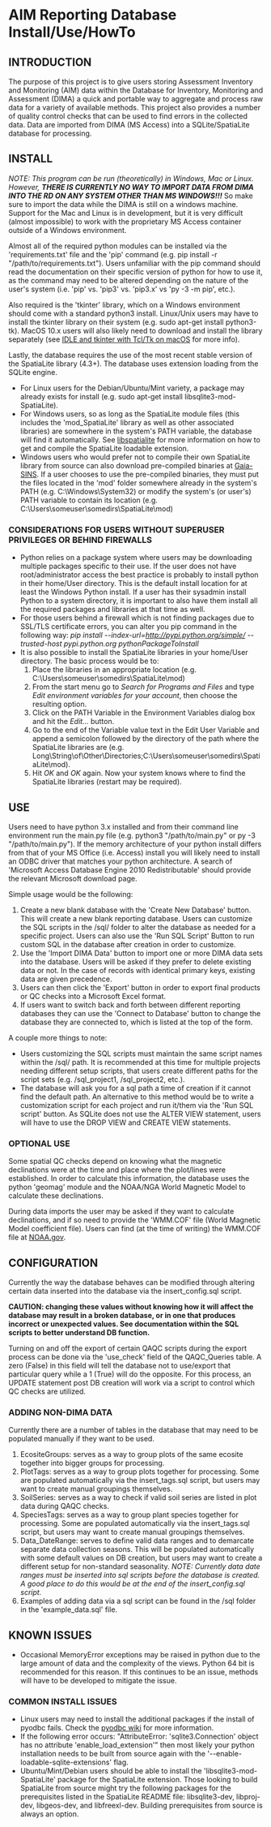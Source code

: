 # AIM Reporting Database Install/Use/HowTo
## INTRODUCTION
The purpose of this project is to give users storing Assessment Inventory and Monitoring (AIM) data within the Database for Inventory, Monitoring and Assessment (DIMA) a quick and portable way to aggregate and process raw data for a variety of available methods. This project also provides a number of quality control checks that can be used to find errors in the collected data. Data are imported from DIMA (MS Access) into a SQLite/SpatiaLite database for processing.

## INSTALL
_NOTE: This program can be run (theoretically) in Windows, Mac or Linux. However, **THERE IS CURRENTLY NO WAY TO IMPORT DATA FROM DIMA INTO THE RD ON ANY SYSTEM OTHER THAN MS WINDOWS!!!**_ So make sure to import the data while the DIMA is still on a windows machine.  Support for the Mac and Linux is in development, but it is very difficult (almost impossible) to work with the proprietary MS Access container outside of a Windows environment. 

Almost all of the required python modules can be installed via the 'requirements.txt' file and the 'pip' command (e.g. pip install -r "/path/to/requirements.txt"). Users unfamiliar with the pip command should read the documentation on their specific version of python for how to use it, as the command may need to be altered depending on the nature of the user's system (i.e. 'pip' vs. 'pip3' vs. 'pip3.x' vs 'py -3 -m pip', etc.).

Also required is the 'tkinter' library, which on a Windows environment should come with a standard python3 install.  Linux/Unix users may have to install the tkinter library on their system (e.g. sudo apt-get install python3-tk). MacOS 10.x users will also likely need to download and install the library separately (see [IDLE and tkinter with Tcl/Tk on macOS](https://www.python.org/download/mac/tcltk/) for more info).

Lastly, the database requires the use of the most recent stable version of the SpatiaLite library (4.3+). The database uses extension loading from the SQLite engine. 
* For Linux users for the Debian/Ubuntu/Mint variety, a package may already exists for install (e.g. sudo apt-get install libsqlite3-mod-SpatiaLite). 
* For Windows users, so as long as the SpatiaLite module files (this includes the 'mod_SpatiaLite' library as well as other associated libraries) are somewhere in the system's PATH variable, the database will find it automatically. See [libspatialite](https://www.gaia-gis.it/fossil/libspatialite/index) for more information on how to get and compile the SpatiaLite loadable extension. 
* Windows users who would prefer not to compile their own SpatiaLite library from source can also download pre-compiled binaries at [Gaia-SINS](http://www.gaia-gis.it/gaia-sins/). If a user chooses to use the pre-compiled binaries, they must put the files located in the 'mod' folder somewhere already in the system's PATH (e.g. C:\Windows\System32) or modify the system's (or user's) PATH variable to contain its location (e.g. C:\Users\someuser\somedirs\SpatiaLite\mod)

### CONSIDERATIONS FOR USERS WITHOUT SUPERUSER PRIVILEGES OR BEHIND FIREWALLS
* Python relies on a package system where users may be downloading multiple packages specific to their use. If the user does not have root/administrator access the best practice is probably to install python in their home/User directory.  This is the default install location for at least the Windows Python install. If a user has their sysadmin install Python to a system directory, it is important to also have them install all the required packages and libraries at that time as well.
* For those users behind a firewall which is not finding packages due to SSL/TLS certificate errors, you can alter you pip command in the following way: *pip install --index-url=http://pypi.python.org/simple/ --trusted-host pypi.python.org pythonPackageToInstall*
* It is also possible to install the SpatiaLite libraries in your home/User directory.  The basic process would be to: 
  1. Place the libraries in an appropriate location (e.g. C:\Users\someuser\somedirs\SpatiaLite\mod)
  2. From the start menu go to _Search for Programs and Files_ and type _Edit environment variables for your account_, then choose the resulting option.
  3. Click on the PATH Variable in the Environment Variables dialog box and hit the _Edit..._ button.
  4. Go to the end of the Variable value text in the Edit User Variable and append a semicolon followed by the directory of the path where the SpatiaLite libraries are (e.g. Long\String\of\Other\Directories;C:\Users\someuser\somedirs\SpatiaLite\mod).
  5. Hit _OK_ and _OK_ again.  Now your system knows where to find the SpatiaLite libraries (restart may be required).


## USE
Users need to have python 3.x installed and from their command line environment run the main.py file (e.g. python3 "/path/to/main.py" or py -3 "/path/to/main.py"). If the memory architecture of your python install differs from that of your MS Office (i.e. Access) install you will likely need to install an ODBC driver that matches your python architecture. A search of 'Microsoft Access Database Engine 2010 Redistributable' should provide the relevant Microsoft download page.

Simple usage would be the following:
1. Create a new blank database with the 'Create New Database' button.  This will create a new blank reporting database.  Users can customize the SQL scripts in the /sql/ folder to alter the database as needed for a specific project.  Users can also use the 'Run SQL Script' Button to run custom SQL in the database after creation in order to customize.
2. Use the 'Import DIMA Data' button to import one or more DIMA data sets into the database. Users will be asked if they prefer to delete existing data or not.  In the case of records with identical primary keys, existing data are given precedence.
3. Users can then click the 'Export' button in order to export final products or QC checks into a Microsoft Excel format.
4. If users want to switch back and forth between different reporting databases they can use the 'Connect to Database' button to change the database they are connected to, which is listed at the top of the form.

A couple more things to note: 
* Users customizing the SQL scripts must maintain the same script names within the /sql/ path.  It is recommended at this time for multiple projects needing different setup scripts, that users create different paths for the script sets (e.g. /sql_project1, /sql_project2, etc.). 
* The database will ask you for a sql path a time of creation if it cannot find the default path. An alternative to this method would be to write a customization script for each project and run it/them via the 'Run SQL script' button. As SQLite does not use the ALTER VIEW statement, users will have to use the DROP VIEW and CREATE VIEW statements.

### OPTIONAL USE
Some spatial QC checks depend on knowing what the magnetic declinations were at the time and place where the plot/lines were established. In order to calculate this information, the database uses the python 'geomag' module and the NOAA/NGA World Magnetic Model to calculate these declinations. 

During data imports the user may be asked if they want to calculate declinations, and if so need to provide the 'WMM.COF' file (World Magnetic Model coefficient file).  Users can find (at the time of writing) the WMM.COF file at [NOAA.gov](https://www.ngdc.noaa.gov/geomag/WMM/DoDWMM.shtml).

## CONFIGURATION
Currently the way the database behaves can be modified through altering certain data inserted into the database via the insert_config.sql script. 

**CAUTION: changing these values without knowing how it will affect the database may result in a broken database, or in one that produces incorrect or unexpected values.  See documentation within the SQL scripts to better understand DB function.**

Turning on and off the export of certain QAQC scripts during the export process can be done via the 'use_check' field of the QAQC_Queries table.  A zero (False) in this field will tell the database not to use/export that particular query while a 1 (True) will do the opposite. For this process, an UPDATE statement post DB creation will work via a script to control which QC checks are utilized.

### ADDING NON-DIMA DATA
Currently there are a number of tables in the database that may need to be populated manually if they want to be used.  
1. EcositeGroups: serves as a way to group plots of the same ecosite together into bigger groups for processing.
2. PlotTags: serves as a way to group plots together for processing.  Some are populated automatically via the insert_tags.sql script, but users may want to create manual groupings themselves.
3. SoilSeries: serves as a way to check if valid soil series are listed in plot data during QAQC checks.
4. SpeciesTags: serves as a way to group plant species together for processing.  Some are populated automatically via the insert_tags.sql script, but users may want to create manual groupings themselves.
5. Data_DateRange: serves to define valid data ranges and to demarcate separate data collection seasons.  This will be populated automatically with some default values on DB creation, but users may want to create a different setup for non-standard seasonality.  *NOTE: Currently data date ranges must be inserted into sql scripts before the database is created.  A good place to do this would be at the end of the insert_config.sql script.*
6. Examples of adding data via a sql script can be found in the /sql folder in the 'example_data.sql' file.

## KNOWN ISSUES
* Occasional MemoryError exceptions may be raised in python due to the large amount of data and the complexity of the views. Python 64 bit is recommended for this reason.  If this continues to be an issue, methods will have to be developed to mitigate the issue.

### COMMON INSTALL ISSUES
* Linux users may need to install the additional packages if the install of pyodbc fails. Check the [pyodbc wiki](https://github.com/mkleehammer/pyodbc/wiki/Install) for more information.
* If the following error occurs: "AttributeError: 'sqlite3.Connection' object has no attribute 'enable_load_extension'" then most likely your python installation needs to be built from source again with the '--enable-loadable-sqlite-extensions' flag.
* Ubuntu/Mint/Debian users should be able to install the 'libsqlite3-mod-SpatiaLite' package for the SpatiaLite extension.  Those looking to build SpatiaLite from source might try the following packages for the prerequisites listed in the SpatiaLite README file: libsqlite3-dev, libproj-dev, libgeos-dev, and libfreexl-dev.
Building prerequisites from source is always an option.